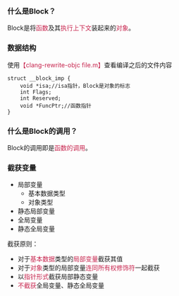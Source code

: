 ### 什么是Block？

Block是将<font color='#c7254e'>函数</font>及其<font color='#c7254e'>执行上下文</font>装起来的<font color='#c7254e'>对象</font>。

### 数据结构

使用<font color='#c7254e'>【clang-rewrite-objc file.m】</font>查看编译之后的文件内容

    struct __block_imp {
        void *isa;//isa指针，Block是对象的标志
        int Flags;
        int Reserved;
        void *FuncPtr;//函数指针
    }

### 什么是Block的调用？

Block的调用即是<font color='#c7254e'>函数的调用</font>。

### 截获变量
 
 * 局部变量
   * 基本数据类型
   * 对象类型
 * 静态局部变量
 * 全局变量
 * 静态全局变量

截获原则：

* 对于<font color='#c7254e'>基本数据</font>类型的<font color='#c7254e'>局部变量</font>截获其值
* 对于<font color='#c7254e'>对象</font>类型的局部变量<font color='#c7254e'>连同所有权修饰符</font>一起截获
* 以<font color='#c7254e'>指针形式</font>截获局部静态变量
* <font color='#c7254e'>不截获</font>全局变量、静态全局变量

